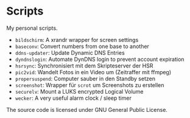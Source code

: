 Scripts
=======

My personal scripts.

* `bildschirm`: A xrandr wrapper for screen settings
* `baseconv`: Convert numbers from one base to another
* `ddns-updater`: Update Dynamic DNS Entries
* `dyndnslogin`: Automate DynDNS login to prevent account expiration
* `hsrsync`: Synchronisiert mit dem Skripteserver der HSR
* `pic2vid`: Wandelt Fotos in ein Video um (Zeitraffer mit ffmpeg)
* `propersuspend`: Computer sauber in den Standby setzen
* `screenshot`: Wrapper für `scrot` um Screenshots zu erstellen
* `securelv`: Mount a LUKS encrypted Logical Volume
* `wecker`: A very useful alarm clock / sleep timer

The source code is licensed under GNU General Public License.
